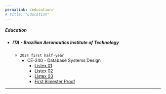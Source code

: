 ```yaml
---
permalink: /education/
# title: "Education"
---
```


##### __Education__
- ##### ITA - Brazilian Aeronautics Institute of Technology
  - `2024 first half-year`
    - CE-240 - Database Systems Design
      - [Listex 01](https://stra-uss.github.io/assets/ita/ce-240/listex01.pdf)
      - [Listex 02](https://stra-uss.github.io/assets/ita/ce-240/listex02.pdf)
      - [Listex 03](https://stra-uss.github.io/assets/ita/ce-240/listex03.pdf)
      - [First Bimester Proof](https://stra-uss.github.io/assets/ce-240-projeto-de-sistemas-de-banco-de-dados-prova-01.pdf)
---
